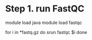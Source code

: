 # Step 1. run FastQC

module load java
module load fastqc

for i in *fastq.gz
do
srun fastqc $i 
done


